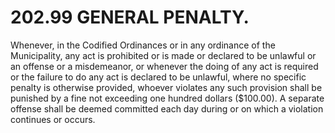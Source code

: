 202.99 GENERAL PENALTY.
=======================

Whenever, in the Codified Ordinances or in any ordinance of the
Municipality, any act is prohibited or is made or declared to be
unlawful or an offense or a misdemeanor, or whenever the doing of any
act is required or the failure to do any act is declared to be unlawful,
where no specific penalty is otherwise provided, whoever violates any
such provision shall be punished by a fine not exceeding one hundred
dollars ($100.00). A separate offense shall be deemed committed each
day during or on which a violation continues or occurs.
